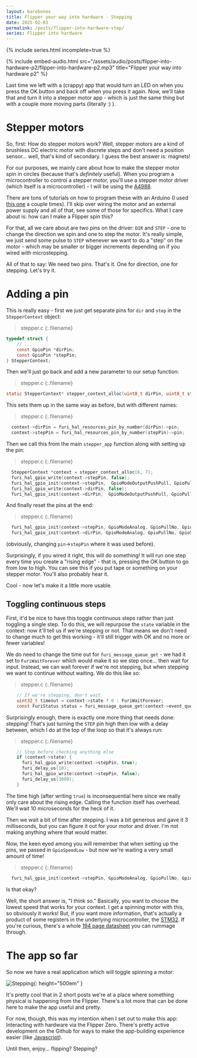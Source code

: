 ```yaml
---
layout: barebones
title: Flipper your way into hardware - Stepping
date: 2025-02-03
permalink: /posts/flipper-into-hardware-step/
series: Flipper into hardware
---
```


{% include series.html incomplete=true %}

{% include embed-audio.html src="/assets/audio/posts/flipper-into-hardware-p2/flipper-into-hardware-p2.mp3" title="Flipper your way into hardware p2" %}

Last time we left with a (crappy) app that would turn an LED on when you press the OK button and back off when you press it again. Now, we'll take that and turn it into a stepper motor app - which is just the same thing but with a couple more moving parts (literally :) ).

# Stepper motors

So, first: How do stepper motors work? Well, stepper motors are a kind of brushless DC electric motor with discrete steps and don't need a position sensor... well, that's kind of secondary. I guess the best answer is: magnets!

For our purposes, we mainly care about how to make the stepper motor spin in circles (because that's *definitely* useful). When you program a microcontroller to control a stepper motor, you'll use a stepper motor driver (which itself is a microcontroller) - I will be using the [A4988](https://www.pololu.com/product/1182).

There are tons of tutorials on how to program these with an Arduino (I used [this one](https://www.makerguides.com/a4988-stepper-motor-driver-arduino-tutorial/) a couple times). I'll skip over wiring the motor and an external power supply and all of that, see some of those for specifics. What I care about is: how can I make a Flipper spin this?

For that, all we care about are two pins on the driver: `DIR` and `STEP` - one to change the direction we spin and one to step the motor. It's really simple, we just send some pulse to `STEP` whenever we want to do a "step" on the motor - which may be smaller or bigger increments depending on if you wired with microstepping.

All of that to say: We need two pins. That's it. One for direction, one for stepping. Let's try it.

# Adding a pin

This is really easy - first we just get separate pins for `dir` and `step` in the `StepperContext` object:

> stepper.c
{:.filename}
``` c
typedef struct {
    // ...
    const GpioPin *dirPin;
    const GpioPin *stepPin;
} StepperContext;
```

Then we'll just go back and add a new parameter to our setup function:

> stepper.c
{:.filename}
``` c
static StepperContext* stepper_context_alloc(uint8_t dirPin, uint8_t stepPin) {
```

This sets them up in the same way as before, but with different names:

> stepper.c
{:.filename}
``` c
  context->dirPin = furi_hal_resources_pin_by_number(dirPin)->pin;
  context->stepPin = furi_hal_resources_pin_by_number(stepPin)->pin;
```

Then we call this from the main `stepper_app` function along with setting up the pin:

> stepper.c
{:.filename}
``` c
  StepperContext *context = stepper_context_alloc(6, 7);
  furi_hal_gpio_write(context->stepPin, false);
  furi_hal_gpio_init(context->stepPin,  GpioModeOutputPushPull, GpioPullNo, GpioSpeedLow);
  furi_hal_gpio_write(context->dirPin, false);
  furi_hal_gpio_init(context->dirPin,  GpioModeOutputPushPull, GpioPullNo, GpioSpeedLow);
```

And finally reset the pins at the end:

> stepper.c
{:.filename}
``` c
  furi_hal_gpio_init(context->stepPin, GpioModeAnalog, GpioPullNo, GpioSpeedLow);
  furi_hal_gpio_init(context->dirPin, GpioModeAnalog, GpioPullNo, GpioSpeedLow);
```

(obviously, changing `pin`->`stepPin` where it was used before).

Surprisingly, if you wired it right, this will do something! It will run one step every time you create a "rising edge" - that is, pressing the OK button to go from low to high. You can see this if you put tape or something on your stepper motor. You'll also probably hear it.

Cool - now let's make it a little more usable.

## Toggling continuous steps

First, it'd be nice to have this toggle continuous steps rather than just toggling a single step. To do this, we will repurpose the `state` variable in the context: now it'll tell us if we're stepping or not. That means we don't need to change much to get this working - it'll still trigger with OK and no more or fewer variables!

We do need to change the time out for `furi_message_queue_get` - we had it set to `FuriWaitForever` which would make it so we step once... then wait for input. Instead, we can wait forever if we're not stepping, but when stepping we want to continue without waiting. We do this like so:

> stepper.c
{:.filename}
``` c
    // If we're stepping, don't wait
    uint32_t timeout = context->state ? 0 : FuriWaitForever;
    const FuriStatus status = furi_message_queue_get(context->event_queue, &event, timeout);
```

Surprisingly enough, there is exactly one more thing that needs done: stepping! That's just turning the `STEP` pin high then low with a delay between, which I do at the top of the loop so that it's always run:

> stepper.c
{:.filename}
``` c
    // Step before checking anything else
    if (context->state) {
      furi_hal_gpio_write(context->stepPin, true);
      furi_delay_us(10);
      furi_hal_gpio_write(context->stepPin, false);
      furi_delay_us(3000);
    }
```

The time high (after writing `true`) is inconsequential here since we really only care about the rising edge. Calling the function itself has overhead. We'll wait 10 microseconds for the heck of it.

Then we wait a bit of time after stepping. I was a bit generous and gave it 3 milliseconds, but you can figure it out for your motor and driver. I'm not making anything where that would matter.

Now, the keen eyed among you will remember that when setting up the pins, we passed in `GpioSpeedLow` - but now we're waiting a very small amount of time!

> stepper.c
{:.filename}
``` c
  furi_hal_gpio_init(context->stepPin, GpioModeAnalog, GpioPullNo, GpioSpeedLow);
```

Is that okay?

Well, the short answer is, "I think so." Basically, you want to choose the lowest speed that works for your context. I get a spinning motor with this, so obviously it works! But, if you want more information, that's actually a product of some registers in the underlying microcontroller, the [STM32](https://www.st.com/en/microcontrollers-microprocessors/stm32-32-bit-arm-cortex-mcus.html). If you're curious, there's a whole [194 page datasheet](https://www.st.com/en/microcontrollers-microprocessors/stm32wb55rg.html) you can rummage through.

# The app so far

So now we have a real application which will toggle spinning a motor:

![Stepping](/assets/img/posts/flipper-hardware-p2/stepping.gif "Stepping that motor"){: height="500em" }

It's pretty cool that in 2 short posts we're at a place where something physical is happening from the Flipper. There's a lot more that can be done here to make the app useful and pretty.

For now, though, this was my intention when I set out to make this app: Interacting with hardware via the Flipper Zero. There's pretty active development on the Github for ways to make the app-building experience easier (like [Javascript](https://www.reddit.com/r/flipperzero/comments/1h5lsuu/introducing_the_javascript_sdk_for_flipper_zero/)).

Until then, enjoy... flipping? Stepping?
